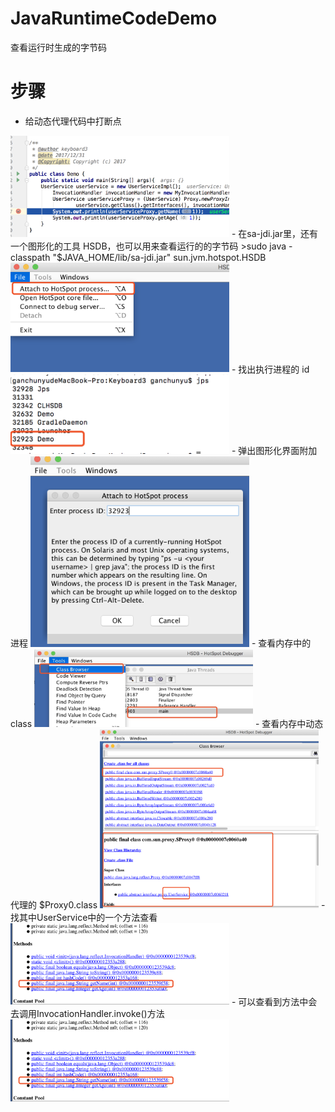 # JavaRuntimeCodeDemo
查看运行时生成的字节码

# 步骤
- 给动态代理代码中打断点
<img src="images/debug.png" width="350">
- 在sa-jdi.jar里，还有一个图形化的工具 HSDB，也可以用来查看运行的的字节码
>sudo java -classpath "$JAVA_HOME/lib/sa-jdi.jar" sun.jvm.hotspot.HSDB
<img src="images/hsdb1.png" width="350">
- 找出执行进程的 id
<img src="images/processid.png" width="350">
- 弹出图形化界面附加进程
<img src="images/hsdb2.png" width="350">
- 查看内存中的 class
<img src="images/hsdb3.png" width="350">
- 查看内存中动态代理的 $Proxy0.class
<img src="images/hsdb4.png" width="350">
- 找其中UserService中的一个方法查看
<img src="images/hsdb5.png" width="350">
- 可以查看到方法中会去调用InvocationHandler.invoke()方法
<img src="images/hsdb5.png" width="350">